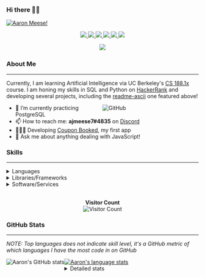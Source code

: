 ### Hi there 👋🏻
[![Aaron Meese!](https://user-images.githubusercontent.com/17814535/88975338-a2aabf00-d27f-11ea-963f-8a19608716b4.png)](https://github.com/ajmeese7/readme-ascii "README ASCII")

<p align="center">
  <a href="https://github.com/ajmeese7">
    <img src="https://img.shields.io/badge/-Github-000?style=flat&logo=Github&logoColor=white" />
  </a>
  <a href="https://www.linkedin.com/in/aaronmeese/">
    <img src="https://img.shields.io/badge/-LinkedIn-blue?style=flat&logo=Linkedin&logoColor=white" />
  </a>
  <a href="https://www.instagram.com/ajmeese7">
    <img src="https://img.shields.io/badge/-Instagram-c13584?style=flat&labelColor=c13584&logo=instagram&logoColor=white" />
  </a>
  <a href="https://twitter.com/ajmeese7">
    <img src="https://img.shields.io/badge/-Twitter-1ca0f1?style=flat-square&labelColor=1ca0f1&logo=twitter&logoColor=white&link=https://twitter.com/ajmeese7" />
  </a>
  <a href="https://medium.com/@ajmeese7">
    <img src="https://img.shields.io/badge/-Medium-03a57a?style=flat-square&labelColor=000000&logo=Medium&link=https://medium.com/@ajmeese7/" />
  </a>
  <a href="mailto:ajmeese7@gmail.com">
    <img src="https://img.shields.io/badge/-Gmail-c14438?style=flat&logo=Gmail&logoColor=white" />
  </a>
</p>
<p align="center">
  <a href="https://www.codewars.com/users/ajmeese7">
    <img src="https://www.codewars.com/users/ajmeese7/badges/large" />
  </a>
  <!-- <img src="https://projecteuler.net/profile/ajmeese7.png" /> -->
</p>

### About Me ###
----------------------------------------------------------------------------------------------------------------------------
Currently, I am learning Artificial Intelligence via UC Berkeley's [CS 188.1x](https://courses.edx.org/courses/BerkeleyX/CS188.1x-4/1T2015/course/) course.
I am honing my skills in SQL and Python on [HackerRank](https://www.hackerrank.com/ajmeese7) and developing several projects, including the 
[readme-ascii](https://github.com/ajmeese7/readme-ascii) one featured above!

<img width="50%" align="right" alt="GitHub" src="https://raw.githubusercontent.com/onimur/.github/master/.resources/git-header.svg" />

- 🔭 I’m currently practicing PostgreSQL
- 📫 How to reach me: **ajmeese7#4835** on [Discord](https://discord.com)
- 👨🏼‍💻 Developing [Coupon Booked](https://couponbooked.com), my first app
- 💬 Ask me about anything dealing with JavaScript!
<!-- TODO: make this pretty enough to promote!
- 🎯 Portfolio site: [https://aaronmeese.com](https://aaronmeese.com/)
-->

### Skills ###
----------------------------------------------------------------------------------------------------------------------------
<details>
<summary>Languages</summary>

+ JavaScript
+ HTML
+ CSS
    + [README ASCII](https://github.com/ajmeese7/readme-ascii)
+ PHP
+ Java
    + [BRCC Java](https://github.com/ajmeese7/brcc-java)
    + [Euler Problems](https://github.com/ajmeese7/euler-problems)

</details>
<details>
<summary>Libraries/Frameworks</summary>

+ NodeJS
    + [Snapchat Share](https://github.com/ajmeese7/snapchat-share)
    + [FRC Spreadsheets](https://github.com/ajmeese7/frc-spreadsheets)
+ Cordova
+ jQuery
+ Discord.js
    + [Spambot](https://github.com/ajmeese7/spambot)
    + [Automatic Reactions](https://github.com/ajmeese7/automatic-reactions)
    + [Multiple Reactions](https://github.com/ajmeese7/multiple-reactions)
+ Puppeteer
    + [README ASCII](https://github.com/ajmeese7/readme-ascii)
    + [Dynamic Page Retrieval](https://github.com/ajmeese7/dynamic-page-retrieval)
+ Nightmare.js
    + [Steam Queue Clicker](https://github.com/ajmeese7/steam-queue-clicker)
    + [Repbot](https://github.com/ajmeese7/repbot)
+ json-fs-store
    + [Multiple Reactions](https://github.com/ajmeese7/multiple-reactions)
+ pdf-lib

</details>
<details>
<summary>Software/Services</summary>

+ Wallpaper Engine
    + [Random Wallpaper](https://github.com/ajmeese7/random-wallpaper)
    + [Image of the Day](https://github.com/ajmeese7/image-of-the-day)
+ phpMyAdmin
+ Cloudinary
+ Firefox Extensions
    + [Chess Next Move](https://github.com/ajmeese7/chess-next-move)
    + [Gmail Label Organizer](https://github.com/ajmeese7/gmail-label-organizer)
+ Google Analytics
+ Heroku
+ Nexmo

</details>
<!--
<details>
<summary>Soft Skills</summary>
+ English/Grammar
+ SEO
    <!-- + TODO: Add my site examples after I finish improving them --
</details>
-->

<p align="center">
  <br>
  <b>Visitor Count</b><br>
  <img src="https://profile-counter.glitch.me/ajmeese7/count.svg" alt="Visitor Count"/>
</p>

### GitHub Stats ###
----------------------------------------------------------------------------------------------------------------------------
*NOTE: Top languages does not indicate skill level, it's a GitHub metric of which languages I have the most code in on GitHub*

<a href="https://profile-summary-for-github.com/user/ajmeese7">
  <img align="left" height="170px" src="https://github-readme-stats.vercel.app/api?username=ajmeese7&show_icons=true&line_height=27&count_private=true&include_all_commits=true" alt="Aaron's GitHub stats"/>
  <img src="https://github-readme-stats.vercel.app/api/top-langs/?username=ajmeese7&hide_langs_below=5&layout=compact" alt="Aaron's language stats"/>
</a>

<details>
<summary>Detailed stats</summary>

### :zap: Recent Activity
<!--START_SECTION:activity-->
1. ❌ Closed PR [#5](https://github.com//collectmeaustralia/cordova-cloudinary-upload/pull/5) in [collectmeaustralia/cordova-cloudinary-upload](https://github.com//collectmeaustralia/cordova-cloudinary-upload)
2. 🗣 Commented on [#5](https://github.com//collectmeaustralia/cordova-cloudinary-upload/issues/5) in [collectmeaustralia/cordova-cloudinary-upload](https://github.com//collectmeaustralia/cordova-cloudinary-upload)
3. ❌ Closed PR [#3](https://github.com//afragen/add-custom-header-images/pull/3) in [afragen/add-custom-header-images](https://github.com//afragen/add-custom-header-images)
4. 🗣 Commented on [#3](https://github.com//afragen/add-custom-header-images/issues/3) in [afragen/add-custom-header-images](https://github.com//afragen/add-custom-header-images)
5. ❗️ Opened issue [#13](https://github.com//Molunerfinn/node-github-profile-summary/issues/13) in [Molunerfinn/node-github-profile-summary](https://github.com//Molunerfinn/node-github-profile-summary)
<!--END_SECTION:activity-->

### 🧐 Waka Stats
<!--START_SECTION:waka-->
![Lines of code](https://img.shields.io/badge/From%20Hello%20World%20I've%20written-7.4%20million%20Lines%20of%20code-blue)

**🐱 My GitHub Data** 

> 🏆 447 Contributions in year 2020
 > 
> 📦 Used 44.2 kB in GitHub's Storage 
 > 
> 💼 Opted to Hire
 > 
> 📜 39 Public Repositories 
 > 
> 🔑 15 Owned Private Repositories 

**I'm an early 🐤** 

```text
🌞 Morning    116 commits    ██████░░░░░░░░░░░░░░░░░░░   25.78% 
🌆 Daytime    217 commits    ████████████░░░░░░░░░░░░░   48.22% 
🌃 Evening    113 commits    ██████░░░░░░░░░░░░░░░░░░░   25.11% 
🌙 Night      4 commits      ░░░░░░░░░░░░░░░░░░░░░░░░░   0.89%

```
📅 **I'm Most Productive on Saturdays** 

```text
Monday       47 commits     ██░░░░░░░░░░░░░░░░░░░░░░░   10.44% 
Tuesday      62 commits     ███░░░░░░░░░░░░░░░░░░░░░░   13.78% 
Wednesday    65 commits     ███░░░░░░░░░░░░░░░░░░░░░░   14.44% 
Thursday     65 commits     ███░░░░░░░░░░░░░░░░░░░░░░   14.44% 
Friday       77 commits     ████░░░░░░░░░░░░░░░░░░░░░   17.11% 
Saturday     78 commits     ████░░░░░░░░░░░░░░░░░░░░░   17.33% 
Sunday       56 commits     ███░░░░░░░░░░░░░░░░░░░░░░   12.44%

```


📊 **This week I spent my time on** 

```text
⌚︎ Timezone: America/Chicago

💬 Languages: 
JavaScript               4 hrs 54 mins       ███████████████░░░░░░░░░░   62.32% 
Markdown                 1 hr 7 mins         ███░░░░░░░░░░░░░░░░░░░░░░   14.37% 
HTML                     30 mins             █░░░░░░░░░░░░░░░░░░░░░░░░   6.5% 
YAML                     26 mins             █░░░░░░░░░░░░░░░░░░░░░░░░   5.67% 
Other                    14 mins             ░░░░░░░░░░░░░░░░░░░░░░░░░   3.16%

🐱‍💻 Projects: 
galley-calls             3 hrs 11 mins       ██████████░░░░░░░░░░░░░░░   40.52% 
legendary-octo-waffle    1 hr 25 mins        ████░░░░░░░░░░░░░░░░░░░░░   18.06% 
ajmeese7                 1 hr 10 mins        ███░░░░░░░░░░░░░░░░░░░░░░   15.0% 
steam-summary            55 mins             ███░░░░░░░░░░░░░░░░░░░░░░   11.72% 
coupon-book              20 mins             █░░░░░░░░░░░░░░░░░░░░░░░░   4.38%

```

**I mostly code in JavaScript** 

```text
JavaScript               19 repos            █████████████░░░░░░░░░░░░   52.78% 
HTML                     7 repos             ████░░░░░░░░░░░░░░░░░░░░░   19.44% 
Java                     4 repos             ██░░░░░░░░░░░░░░░░░░░░░░░   11.11% 
Python                   2 repos             █░░░░░░░░░░░░░░░░░░░░░░░░   5.56% 
CSS                      1 repos             ░░░░░░░░░░░░░░░░░░░░░░░░░   2.78%

```


**Timeline**

![Chart not found](https://github.com/ajmeese7/ajmeese7/blob/master/charts/bar_graph.png) 


<!--END_SECTION:waka-->
</details>
